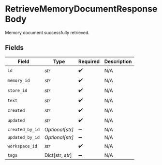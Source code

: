 # RetrieveMemoryDocumentResponseBody

Memory document successfully retrieved.


## Fields

| Field              | Type               | Required           | Description        |
| ------------------ | ------------------ | ------------------ | ------------------ |
| `id`               | *str*              | :heavy_check_mark: | N/A                |
| `memory_id`        | *str*              | :heavy_check_mark: | N/A                |
| `store_id`         | *str*              | :heavy_check_mark: | N/A                |
| `text`             | *str*              | :heavy_check_mark: | N/A                |
| `created`          | *str*              | :heavy_check_mark: | N/A                |
| `updated`          | *str*              | :heavy_check_mark: | N/A                |
| `created_by_id`    | *Optional[str]*    | :heavy_minus_sign: | N/A                |
| `updated_by_id`    | *Optional[str]*    | :heavy_minus_sign: | N/A                |
| `workspace_id`     | *str*              | :heavy_check_mark: | N/A                |
| `tags`             | Dict[str, *str*]   | :heavy_minus_sign: | N/A                |
